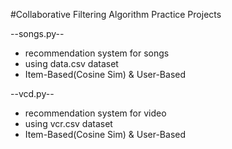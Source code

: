 #Collaborative Filtering Algorithm Practice Projects

--songs.py--

- recommendation system for songs
- using data.csv dataset
- Item-Based(Cosine Sim) & User-Based

--vcd.py--

- recommendation system for video
- using vcr.csv dataset
- Item-Based(Cosine Sim) & User-Based
